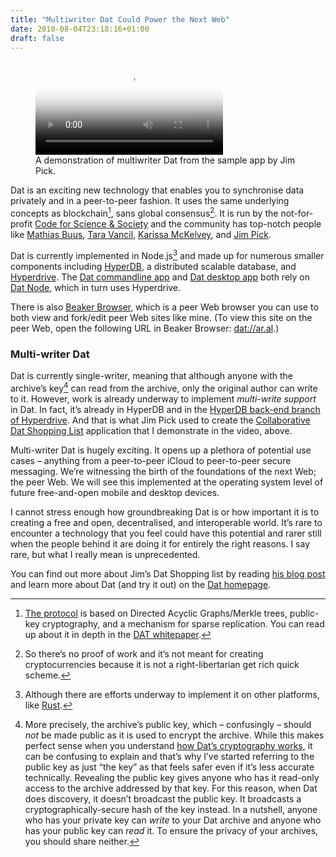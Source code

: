 ```yaml
---
title: "Multiwriter Dat Could Power the Next Web"
date: 2018-08-04T23:18:16+01:00
draft: false
---
```


<figure>
  <video controls poster='https://i.vimeocdn.com/video/717451773.jpg?mw=2880&mh=1620&q=70'>
    <source src='https://player.vimeo.com/external/283218705.hd.mp4?s=c93938a844ce574d8a27a7796bedb206a4f08f2a&profile_id=174' type='video/mp4'>
  </video>
  <figcaption>A demonstration of multiwriter Dat from the sample app by Jim Pick.</figcaption>
</figure>

Dat is an exciting new technology that enables you to synchronise data privately and in a peer-to-peer fashion. It uses the same underlying concepts as blockchain[^1], sans global consensus[^2]. It is run by the not-for-profit [Code for Science &amp; Society](https://codeforscience.org/) and the community has top-notch people like [Mathias Buus](https://github.com/mafintosh), [Tara Vancil](https://taravancil.com/), [Karissa McKelvey](https://okdistribute.xyz/), and [Jim Pick](https://jimpick.com/).

Dat is currently implemented in Node.js[^3] and made up for numerous smaller components including [HyperDB](https://github.com/mafintosh/hyperdb), a distributed scalable database, and [Hyperdrive](https://github.com/mafintosh/hyperdrive). The [Dat commandline app](https://github.com/datproject/dat) and [Dat desktop app](https://github.com/dat-land/dat-desktop) both rely on [Dat Node](https://github.com/datproject/dat-node), which in turn uses Hyperdrive.

There is also [Beaker Browser](https://beakerbrowser.com/), which is a peer Web browser you can use to both view and fork/edit peer Web sites like mine. (To view this site on the peer Web, open the following URL in Beaker Browser: [dat://ar.al](dat://ar.al).)

### Multi-writer Dat

Dat is currently single-writer, meaning that although anyone with the archive’s key[^4] can read from the archive, only the original author can write to it. However, work is already underway to implement _multi-write support_ in Dat. In fact, it’s already in HyperDB and in the [HyperDB back-end branch of Hyperdrive](https://github.com/mafintosh/hyperdrive/tree/hyperdb-backend). And that is what Jim Pick used to create the [Collaborative Dat Shopping List](https://dat-shopping-list.glitch.me/) application that I demonstrate in the video, above.

Multi-writer Dat is hugely exciting. It opens up a plethora of potential use cases – anything from a peer-to-peer iCloud to peer-to-peer secure messaging. We’re witnessing the birth of the foundations of the next Web; the peer Web. We will see this implemented at the operating system level of future free-and-open mobile and desktop devices. 

I cannot stress enough how groundbreaking Dat is or how important it is to creating a free and open, decentralised, and interoperable world. It’s rare to encounter a technology that you feel could have this potential and rarer still when the people behind it are doing it for entirely the right reasons. I say rare, but what I really mean is unprecedented.

You can find out more about Jim’s Dat Shopping list by reading [his blog post](https://blog.datproject.org/2018/05/14/dat-shopping-list/) and learn more about Dat (and try it out) on the [Dat homepage](https://datprojec.org).

[^1]: [The protocol](https://www.datprotocol.com/) is based on Directed Acyclic Graphs/Merkle trees, public-key cryptography, and a mechanism for sparse replication. You can read up about it in depth in the [DAT whitepaper](https://github.com/datproject/docs/blob/master/papers/dat-paper.md).

[^2]: So there’s no proof of work and it’s not meant for creating cryptocurrencies because it is not a right-libertarian get rich quick scheme.

[^3]: Although there are efforts underway to implement it on other platforms, like [Rust](https://github.com/datrs).

[^4]: More precisely, the archive’s public key, which – confusingly – should _not_ be made public as it is used to encrypt the archive. While this makes perfect sense when you understand [how Dat’s cryptography works](https://blog.datproject.org/2017/09/21/dat-cryptography/), it can be confusing to explain and that’s why I’ve started referring to the public key as just “the key” as that feels safer even if it’s less accurate technically. Revealing the public key gives anyone who has it read-only access to the archive addressed by that key. For this reason, when Dat does discovery, it doesn’t broadcast the public key. It broadcasts a cryptographically-secure hash of the key instead. In a nutshell, anyone who has your private key can _write_ to your Dat archive and anyone who has your public key can _read_ it. To ensure the privacy of your archives, you should share neither.

